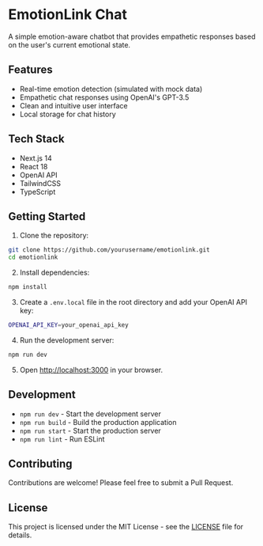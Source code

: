 # EmotionLink Chat

A simple emotion-aware chatbot that provides empathetic responses based on the user's current emotional state.

## Features

- Real-time emotion detection (simulated with mock data)
- Empathetic chat responses using OpenAI's GPT-3.5
- Clean and intuitive user interface
- Local storage for chat history

## Tech Stack

- Next.js 14
- React 18
- OpenAI API
- TailwindCSS
- TypeScript

## Getting Started

1. Clone the repository:
```bash
git clone https://github.com/yourusername/emotionlink.git
cd emotionlink
```

2. Install dependencies:
```bash
npm install
```

3. Create a `.env.local` file in the root directory and add your OpenAI API key:
```bash
OPENAI_API_KEY=your_openai_api_key
```

4. Run the development server:
```bash
npm run dev
```

5. Open [http://localhost:3000](http://localhost:3000) in your browser.

## Development

- `npm run dev` - Start the development server
- `npm run build` - Build the production application
- `npm run start` - Start the production server
- `npm run lint` - Run ESLint

## Contributing

Contributions are welcome! Please feel free to submit a Pull Request.

## License

This project is licensed under the MIT License - see the [LICENSE](LICENSE) file for details. 